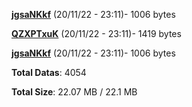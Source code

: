 [**jgsaNKkf**](/data/jgsaNKkf.txt) (20/11/22 - 23:11)- 1006 bytes

[**QZXPTxuK**](/data/QZXPTxuK.txt) (20/11/22 - 23:11)- 1419 bytes

[**jgsaNKkf**](/data/jgsaNKkf.txt) (20/11/22 - 23:11)- 1006 bytes

**Total Datas**: 4054

**Total Size**: 22.07 MB / 22.1 MB